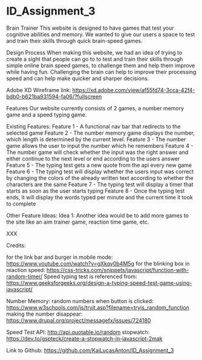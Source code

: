 # ID_Assignment_3
 
 
 
<!-- Your Project's Name
One or two paragraphs providing an overview of your project. Tell us about your project.
 
Essentially, this part is your sales pitch. -->
 
Brain Trainer
This website is designed to have games that test your cognitive abilities and memory. We wanted to give our users a space to test and train their skills through quick brain-speed games.
 
<!-- Design Process
Provide us insights about your design process, focusing on who this website is for, what it is that they want to achieve and how your project is the best way to help them achieve these things.
 
In particular, as part of this section we recommend that you provide a list of User Stories, with the following general structure:
 
As a user type, I want to perform an action, so that I can achieve a goal.
This section is also where you would share links to any wireframes, mockups, diagrams etc. that you created as part of the design process. These files should themselves either be included as a pdf file in the project itself (in an separate directory) Include the Adobe XD wireframe as a folder. You can include the XD share url. -->
 
Design Process
When making this website, we had an idea of trying to create a sight that people can go to to test and train their skills through simple online brain speed games, to challenge them and help them improve while having fun. Challenging the brain can help to improve their processing speed and can help make quicker and sharper decisions.
 
Adobe XD Wireframe link: https://xd.adobe.com/view/af55fd74-3cca-42f4-bdb0-b621ba931594-fa06/?fullscreen
 
<!-- 
Features
In this section, you should go over the different parts of your project, and describe each in a sentence or so.
 
Existing Features
Feature 1 - allows users X to achieve Y, by having them fill out Z
...
In addition, you may also use this section to discuss plans for additional features to be implemented in the future:
 
Features Left to Implement
Another feature idea
Technologies Used
In this section, you should mention all of the languages, frameworks, libraries, and any other tools that you have used to construct this project. For each, provide its name, a link to its official site and a short sentence of why it was used.
-->
 
Features
Our website currently consists of 2 games, a number memory game and a speed typing game.
 
Existing Features:
Feature 1 - A functional nav bar that redirects to the selected game
Feature 2 - The number memory game displays the number, which length is determined by the current level.
Feature 3 - The number game allows the user to input the number which he remembers
Feature 4 - The number game will check whether the input was the right answer and either continue to the next level or end according to the users answer
Feature 5 - The typing test gets a new quote from the api every new game
Feature 6 - The typing test will display whether the users input was correct by changing the colors of the already written text according to whether the characters are the same
Feature 7 - The typing test will display a timer that starts as soon as the user starts typing
Feature 8 - Once the typing test ends, it will display the words typed per minute and the current time it took to complete
 
Other Feature Ideas:
Idea 1: Another idea would be to add more games to the site like an aim trainer game, reaction time game, etc.
 
<!--
JQuery
The project uses JQuery to simplify DOM manipulation.
Testing
For any scenarios that have not been automated, test the user stories manually and provide as much detail as is relevant. A particularly useful form for describing your testing process is via scenarios, such as:
 
Contact form:
Go to the "Contact Us" page
Try to submit the empty form and verify that an error message about the required fields appears
Try to submit the form with an invalid email address and verify that a relevant error message appears
Try to submit the form with all inputs valid and verify that a success message appears.
In addition, you should mention in this section how your project looks and works on different browsers and screen sizes.
 
You should also mention in this section any interesting bugs or problems you discovered during your testing, even if you haven't addressed them yet.
 
If this section grows too long, you may want to split it off into a separate file and link to it from here.
-->
 
XXX
 
<!--
Credits
Content
The text for section Y was copied from the Wikipedia article Z
Media
The photos used in this site were obtained from ...
Acknowledgements
I received inspiration for this project from X
 -->
 Credits:
 
for the link bar and burger in mobile mode: https://www.youtube.com/watch?v=gXkqy0b4M5g
for the blinking box in reaction speed: https://css-tricks.com/snippets/javascript/function-with-random-timer/
Speed typing test is referenced from: https://www.geeksforgeeks.org/design-a-typing-speed-test-game-using-javascript/
 
Number Memory:
random numbers when button is clicked: https://www.w3schools.com/js/tryit.asp?filename=tryjs_random_function
making the number disappear: https://www.drupal.org/project/messagefx/issues/724180
 
Speed Test API:
http://api.quotable.io/random
stopwatch: https://dev.to/gspteck/create-a-stopwatch-in-javascript-2mak

 
Link to Github:
https://github.com/KaiLucasAnton/ID_Assignment_3
 
